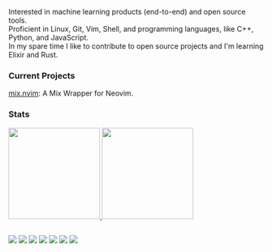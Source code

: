 Interested in machine learning products (end-to-end) and open source tools.  
Proficient in Linux, Git, Vim, Shell, and programming languages, like C++, Python, and JavaScript.  
In my spare time I like to contribute to open source projects and I'm learning Elixir and Rust.

### Current Projects
[mix.nvim](https://github.com/brendalf/mix.nvim): A Mix Wrapper for Neovim.

### Stats
<div>
  <a href="https://github.com/brendalf">
  <img height="180em" src="https://github-readme-stats.vercel.app/api?username=brendalf&show_icons=true&theme=dracula&include_all_commits=true&count_private=true"/>
  <img height="180em" src="https://github-readme-stats.vercel.app/api/top-langs/?username=brendalf&layout=compact&langs_count=7&theme=dracula"/>
</div>
  
##
 
<div>
  <a href="https://linkedin.com/in/obrendalf" target="_blank"><img src="https://img.shields.io/badge/-LinkedIn-%230077B5?style=for-the-badge&logo=linkedin&logoColor=white" target="_blank"></a> 
  <a href="https://instagram.com/obrendalf" target="_blank"><img src="https://img.shields.io/badge/-Instagram-%23E4405F?style=for-the-badge&logo=instagram&logoColor=white" target="_blank"></a>
  <a href = "mailto:brenophp@gmail.com"><img src="https://img.shields.io/badge/-Gmail-FF0000?style=for-the-badge&logo=gmail&logoColor=white" target="_blank"></a>
  <a href="https://kaggle.com/brendalf" target="_blank"><img src="https://img.shields.io/badge/Kaggle-55ACEE?style=for-the-badge&logo=kaggle&logoColor=white" target="_blank"></a>
  <a href="https://twitch.tv/obrendalf" target="_blank"><img src="https://img.shields.io/badge/Twitch-9146FF?style=for-the-badge&logo=twitch&logoColor=white" target="_blank"></a>
 <a href="https://medium.com/@brendalf" target="_blank"><img src="https://img.shields.io/badge/Medium-444444?style=for-the-badge&logo=medium&logoColor=white" target="_blank"></a> 
  <a href="https://twitter.com/obrendalf" target="_blank"><img src="https://img.shields.io/badge/Twitter-55ACEE?style=for-the-badge&logo=twitter&logoColor=white" target="_blank"></a>
</div>
